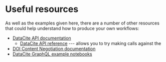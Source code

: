 # Useful resources

As well as the examples given here, there are a number of other resources that could help understand how to produce your own workflows:

- [DataCite API documentation](https://support.datacite.org/docs/api)
    - [DataCite API reference](https://support.datacite.org/reference/introduction) --- allows you to try making calls against the 
- [DOI Content Negotiation documentation](https://citation.crosscite.org/docs.html)
- [DataCite GraphQL example notebooks](https://github.com/datacite/notebooks)
